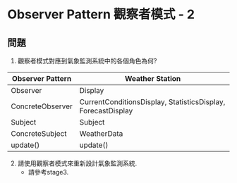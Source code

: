 # Observer Pattern 觀察者模式 - 2

## 問題

1. 觀察者模式對應到氣象監測系統中的各個角色為何?

Observer Pattern|Weather Station
--|--
Observer|Display
ConcreteObserver|CurrentConditionsDisplay, StatisticsDisplay, ForecastDisplay
Subject|Subject
ConcreteSubject|WeatherData
update()|update()

2. 請使用觀察者模式來重新設計氣象監測系統.
	* 請參考stage3.